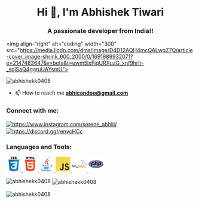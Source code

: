 <h1 align="center">Hi 👋, I'm Abhishek Tiwari</h1>
<h3 align="center">A passionate developer from India!!</h3>

<img align-"right" alt="coding" width="300" src="https://media.licdn.com/dms/image/D4D12AQH4mcQALwgZ7Q/article-cover_image-shrink_600_2000/0/1691989932071?e=2147483647&v=beta&t=uwm5lxFiqURXuzG_xnf9hrIr-_sojSaQ4ggruUAYsmU">

<p align="left"> <img src="https://komarev.com/ghpvc/?username=abhishekk0408&label=Profile%20views&color=0e75b6&style=flat" alt="abhishekk0408" /> </p>

- 📫 How to reach me **abhicandoo@gmail.com**

<h3 align="left">Connect with me:</h3>
<p align="left">
<a href="https://instagram.com/https://www.instagram.com/serene_abhiii/" target="blank"><img align="center" src="https://raw.githubusercontent.com/rahuldkjain/github-profile-readme-generator/master/src/images/icons/Social/instagram.svg" alt="https://www.instagram.com/serene_abhiii/" height="30" width="40" /></a>
<a href="https://discord.gg/https://discord.gg/renvcHCc" target="blank"><img align="center" src="https://raw.githubusercontent.com/rahuldkjain/github-profile-readme-generator/master/src/images/icons/Social/discord.svg" alt="https://discord.gg/renvcHCc" height="30" width="40" /></a>
</p>

<h3 align="left">Languages and Tools:</h3>
<p align="left"> <a href="https://www.w3schools.com/css/" target="_blank" rel="noreferrer"> <img src="https://raw.githubusercontent.com/devicons/devicon/master/icons/css3/css3-original-wordmark.svg" alt="css3" width="40" height="40"/> </a> <a href="https://www.w3.org/html/" target="_blank" rel="noreferrer"> <img src="https://raw.githubusercontent.com/devicons/devicon/master/icons/html5/html5-original-wordmark.svg" alt="html5" width="40" height="40"/> </a> <a href="https://www.java.com" target="_blank" rel="noreferrer"> <img src="https://raw.githubusercontent.com/devicons/devicon/master/icons/java/java-original.svg" alt="java" width="40" height="40"/> </a> <a href="https://developer.mozilla.org/en-US/docs/Web/JavaScript" target="_blank" rel="noreferrer"> <img src="https://raw.githubusercontent.com/devicons/devicon/master/icons/javascript/javascript-original.svg" alt="javascript" width="40" height="40"/> </a> <a href="https://www.mysql.com/" target="_blank" rel="noreferrer"> <img src="https://raw.githubusercontent.com/devicons/devicon/master/icons/mysql/mysql-original-wordmark.svg" alt="mysql" width="40" height="40"/> </a> <a href="https://www.php.net" target="_blank" rel="noreferrer"> <img src="https://raw.githubusercontent.com/devicons/devicon/master/icons/php/php-original.svg" alt="php" width="40" height="40"/> </a> </p>

<p><img align="left" src="https://github-readme-stats.vercel.app/api/top-langs?username=abhishekk0408&show_icons=true&locale=en&layout=compact" alt="abhishekk0408" /></p>

<p>&nbsp;<img align="center" src="https://github-readme-stats.vercel.app/api?username=abhishekk0408&show_icons=true&locale=en" alt="abhishekk0408" /></p>

<p><img align="center" src="https://github-readme-streak-stats.herokuapp.com/?user=abhishekk0408&" alt="abhishekk0408" /></p>
